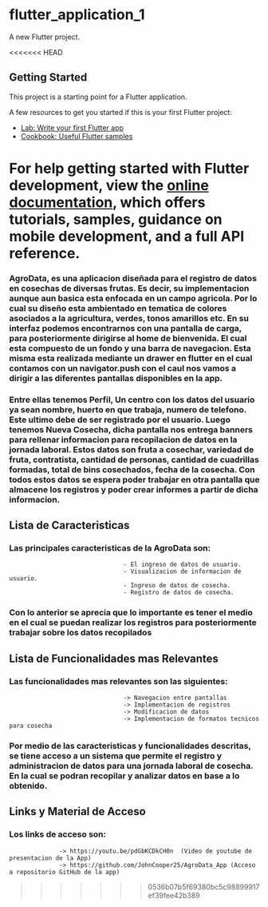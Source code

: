 # flutter_application_1

A new Flutter project.

<<<<<<< HEAD
## Getting Started

This project is a starting point for a Flutter application.

A few resources to get you started if this is your first Flutter project:

- [Lab: Write your first Flutter app](https://docs.flutter.dev/get-started/codelab)
- [Cookbook: Useful Flutter samples](https://docs.flutter.dev/cookbook)

For help getting started with Flutter development, view the
[online documentation](https://docs.flutter.dev/), which offers tutorials,
samples, guidance on mobile development, and a full API reference.
=======
### AgroData, es una aplicacion diseñada para el registro de datos en cosechas de diversas frutas. Es decir, su implementacion aunque aun basica esta enfocada en un campo agricola. Por lo cual su diseño esta ambientado en tematica de colores asociados a la agricultura, verdes, tonos amarillos etc. En su interfaz podemos encontrarnos con una pantalla de carga, para posteriormente dirigirse al home de bienvenida. El cual esta compuesto de un fondo y una barra de navegacion. Esta misma esta realizada mediante un drawer en flutter en el cual contamos con un navigator.push con el caul nos vamos a dirigir a las diferentes pantallas disponibles en la app.

### Entre ellas tenemos Perfil, Un centro con los datos del usuario ya sean nombre, huerto en que trabaja, numero de telefono. Este ultimo debe de ser registrado por el usuario. Luego tenemos Nueva Cosecha, dicha pantalla nos entrega banners para rellenar informacion para recopilacion de datos en la jornada laboral. Estos datos son fruta a cosechar, variedad de fruta, contratista, cantidad de personas, cantidad de cuadrillas formadas, total de bins cosechados, fecha de la cosecha. Con todos estos datos se espera poder trabajar en otra pantalla que almacene los registros y poder crear informes a partir de dicha informacion.  

## **Lista de Caracteristicas**
### Las principales caracteristicas de la AgroData son:
                                    - El ingreso de datos de usuario.
                                    - Visualizacion de informacion de usuario.
                                    - Ingreso de datos de cosecha.
                                    - Registro de datos de cosecha.
### Con lo anterior se aprecia que lo importante es tener el medio en el cual se puedan realizar los registros para posteriormente trabajar sobre los datos recopilados 

## Lista de Funcionalidades mas Relevantes
### Las funcionalidades mas relevantes son las siguientes:
                                    -> Navegacion entre pantallas
                                    -> Implementacion de registros 
                                    -> Modificacion de datos
                                    -> Implementacion de formatos tecnicos para cosecha
### Por medio de las caracteristicas y funcionalidades descritas, se tiene acceso a un sistema que permite el registro y administracion de datos para una jornada laboral de cosecha. En la cual se podran recopilar y analizar datos en base a lo obtenido.                                    

## Links y Material de Acceso
### Los links de acceso son:
                  -> https://youtu.be/pdGbKCDkCH0n  (Video de youtube de presentacion de la App)
                  -> https://github.com/JohnCooper25/AgroData_App (Acceso a repositorio GitHub de la app)

>>>>>>> 0536b07b5f69380bc5c98899917ef39fee42b389
